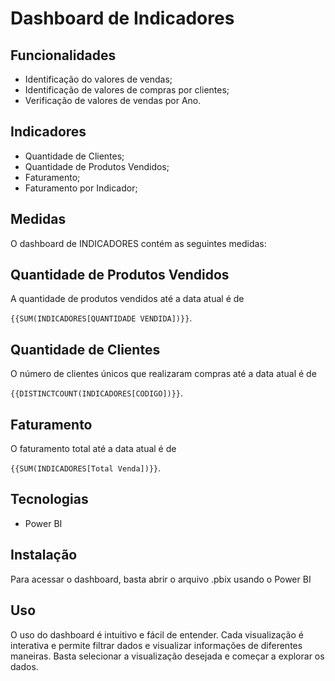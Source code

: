 # Dashboard de Indicadores

## Funcionalidades

- Identificação do valores de vendas;
- Identificação de valores de compras por clientes;
- Verificação de valores de vendas por Ano.

## Indicadores

- Quantidade de Clientes;
- Quantidade de Produtos Vendidos;
- Faturamento;
- Faturamento por Indicador;

## Medidas
O dashboard de INDICADORES contém as seguintes medidas:


## Quantidade de Produtos Vendidos

A quantidade de produtos vendidos até a data atual é de

`{{SUM(INDICADORES[QUANTIDADE VENDIDA])}}`.

## Quantidade de Clientes

O número de clientes únicos que realizaram compras até a data atual é de

`{{DISTINCTCOUNT(INDICADORES[CODIGO])}}`.

## Faturamento

O faturamento total até a data atual é de

`{{SUM(INDICADORES[Total Venda])}}`.

## Tecnologias

- Power BI

## Instalação

Para acessar o dashboard, basta abrir o arquivo .pbix usando o Power BI

## Uso

O uso do dashboard é intuitivo e fácil de entender. Cada visualização é interativa e permite filtrar dados e visualizar informações de diferentes maneiras. Basta selecionar a visualização desejada e começar a explorar os dados.

